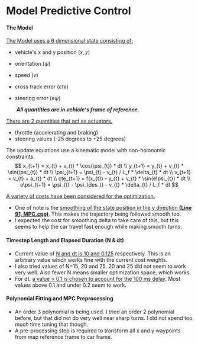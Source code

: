 # Model Predictive Control

#### The Model

<u>The Model uses a 6 dimensional state consisting of:</u>

- vehicle's x and y position ($x,y$)

- orientation ($\psi$)

- speed ($v$)

- cross track error ($cte$)

- steering error ($e\psi$)

  ​						***All quantities are in vehicle's frame of reference.***

<u>There are 2 quantities that act as actuators.</u>

- throttle (accelerating and braking)
- steering values (-25 degrees to +25 degrees)

The update equations use a kinematic model with non-holonomic constraints.
$$
x_{t+1} = x_{t} + v_{t} * \cos(\psi_{t}) * dt \\
y_{t+1} = y_{t} + v_{t} * \sin(\psi_{t}) * dt \\
\psi_{t+1} = \psi_{t} - v_{t} / L_f * \delta_{t} * dt \\
v_{t+1} = v_{t} + a_{t} * dt \\
cte_{t+1} = f(x_{t}) - y_{t} + v_{t} * \sin(e\psi_{t}) * dt \\
e\psi_{t+1} = \psi_{t} - \psi_{des_t} - v_{t} * \delta_{t} / L_f * dt
$$

<u>A variety of costs have been considered for the optimization.</u> 

- One of note is the <u>smoothing of the state position in the y direction **(Line 91, MPC.cpp)**</u>. This makes the trajectory being followed smooth too.
- I expected the cost for smoothing delta to take care of this, but this seems to help the car travel fast enough while making smooth turns.

#### Timestep Length and Elapsed Duration (N & dt)

- Current value of <u>N and dt is 10 and 0.125</u> respectively. This is an arbitrary value which works fine with the current cost weights.
- I also tried values of N=15, 20 and 25. 20 and 25 did not seem to work very well. Also fewer N means smaller optimization space, which works.
- For dt, <u>a value > 0.1 is chosen to account for the 100 ms delay</u>. Most values above 0.1 and under 0.2 seem to work.

#### Polynomial Fitting and MPC Preprocessing

- An order 3 polynomial is being used. I tried an order 2 polynomial before, but that did not do very well near sharp turns. I did not spend too much time tuning that though.
- A pre-processing step is required to transform all x and y waypoints from map reference frame to car frame.

